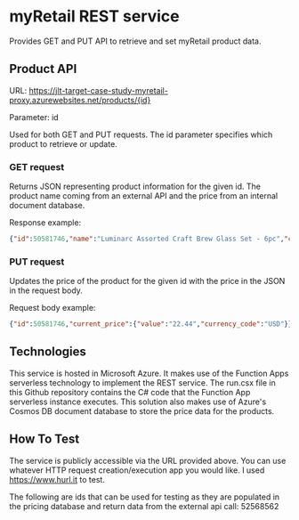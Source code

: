 # myRetail REST service
Provides GET and PUT API to retrieve and set myRetail product data.
## Product API
URL: https://jlt-target-case-study-myretail-proxy.azurewebsites.net/products/{id}

Parameter: id  

Used for both GET and PUT requests. The id parameter specifies which product to retrieve or update.

### GET request
Returns JSON representing product information for the given id. The product name coming from an external API and the price from an internal document database.

Response example:

```json
{"id":50581746,"name":"Luminarc Assorted Craft Brew Glass Set - 6pc","current_price":{"value":"22.44","currency_code":"USD"}}
```

### PUT request
Updates the price of the product for the given id with the price in the JSON in the request body.

Request body example:

```json
{"id":50581746,"current_price":{"value":"22.44","currency_code":"USD"}}
```

## Technologies
This service is hosted in Microsoft Azure. It makes use of the Function Apps serverless technology to implement the REST service. The run.csx file in this Github repository contains the C# code that the Function App serverless instance executes. This solution also makes use of Azure's Cosmos DB document database to store the price data for the products.

## How To Test
The service is publicly accessible via the URL provided above. You can use whatever HTTP request creation/execution app you would like. I used https://www.hurl.it to test.

The following are ids that can be used for testing as they are populated in the pricing database and return data from the external api call:
52568562

